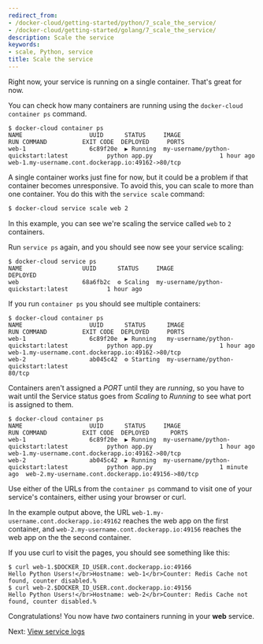```yaml
---
redirect_from:
- /docker-cloud/getting-started/python/7_scale_the_service/
- /docker-cloud/getting-started/golang/7_scale_the_service/
description: Scale the service
keywords:
- scale, Python, service
title: Scale the service
---
```


Right now, your service is running on a single container. That's great for now.

You can check how many containers are running using the `docker-cloud container ps` command.

```
$ docker-cloud container ps
NAME                   UUID      STATUS     IMAGE                                          RUN COMMAND          EXIT CODE  DEPLOYED     PORTS
web-1                  6c89f20e  ▶ Running  my-username/python-quickstart:latest           python app.py                   1 hour ago   web-1.my-username.cont.dockerapp.io:49162->80/tcp
```

A single container works just fine for now, but it could be a problem if that container becomes unresponsive. To avoid this, you can scale to more than one container. You do this with the `service scale` command:

```bash
$ docker-cloud service scale web 2
```

In this example, you can see we're scaling the service called `web` to `2` containers.

Run `service ps` again, and you should see now see your service scaling:

```
$ docker-cloud service ps
NAME                 UUID      STATUS     IMAGE                                          DEPLOYED
web                  68a6fb2c  ⚙ Scaling  my-username/python-quickstart:latest           1 hour ago
```

If you run `container ps` you should see multiple containers:

```
$ docker-cloud container ps
NAME                   UUID      STATUS      IMAGE                                          RUN COMMAND          EXIT CODE  DEPLOYED     PORTS
web-1                  6c89f20e  ▶ Running   my-username/python-quickstart:latest           python app.py                   1 hour ago   web-1.my-username.cont.dockerapp.io:49162->80/tcp
web-2                  ab045c42  ⚙ Starting  my-username/python-quickstart:latest                                                        80/tcp
```

Containers aren't assigned a *PORT* until they are *running*, so you have to wait until the Service status goes from *Scaling* to *Running* to see what port is assigned to them.

```
$ docker-cloud container ps
NAME                   UUID      STATUS     IMAGE                                          RUN COMMAND          EXIT CODE  DEPLOYED      PORTS
web-1                  6c89f20e  ▶ Running  my-username/python-quickstart:latest           python app.py                   1 hour ago    web-1.my-username.cont.dockerapp.io:49162->80/tcp
web-2                  ab045c42  ▶ Running  my-username/python-quickstart:latest           python app.py                   1 minute ago  web-2.my-username.cont.dockerapp.io:49156->80/tcp
```

Use either of the URLs from the `container ps` command to visit one of your service's containers, either using your browser or curl.

In the example output above, the URL `web-1.my-username.cont.dockerapp.io:49162` reaches the web app on the first container, and `web-2.my-username.cont.dockerapp.io:49156` reaches the web app on the the second container.

If you use curl to visit the pages, you should see something like this:

```
$ curl web-1.$DOCKER_ID_USER.cont.dockerapp.io:49166
Hello Python Users!</br>Hostname: web-1</br>Counter: Redis Cache not found, counter disabled.%
$ curl web-2.$DOCKER_ID_USER.cont.dockerapp.io:49156
Hello Python Users!</br>Hostname: web-2</br>Counter: Redis Cache not found, counter disabled.%
```

Congratulations! You now have *two* containers running in your **web** service.

Next: [View service logs](8_view_logs.md)
